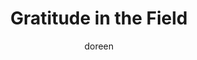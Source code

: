 ---
title: Gratitude in the Field
slug: gratitude-in-the-field
excerpt: During harvest season, the smallest kindness can carry you further than you thought possible. A shared meal reminds us that farming is never done alone.
feature_image:
  alt: A hearty lunch spread on a truck tailgate in a golden harvest field
  width: 1536
  height: 1024
  url: /images/harvest-lunch-in-field.jpg
html_content: >-
  Harvest is a season that tests both endurance and spirit. The hours are long, the work demanding, and sometimes the smallest kindness can carry you further than you thought possible.


  Today, that kindness came in the form of lunch in the field, thanks to <strong>Iva Harberg</strong> and the team at <strong>FCC Camrose</strong>. Their support means more than a full stomach — it's a reminder that farming is never done alone. Behind every operation are neighbors, partners, and friends who help lighten the load.


  As combines move steadily across the rows and trucks rumble down gravel roads, moments like this stand out. A meal shared on the tailgate, a laugh carried on the wind, and the reassurance that others see the work you're doing.


  <strong>Gratitude has a way of turning an ordinary day in the field into something memorable.</strong> And today, my heart is full.
published_at: 2025-09-19T17:33:00.000Z
category: farm-life
tags:
  - harvest
  - gratitude
  - community
  - farm-life
author: doreen
---